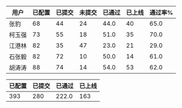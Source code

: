 | 用户 | 已配置 | 已提交 |未提交 | 已通过 | 已上线 | 通过率% |
|----|----|----|----|----|----|----|
| 张豹 | 68 | 44 | 24 | 44.0 | 40 | 65.0 |
| 柯玉强 | 73 | 55 | 18 | 51.0 | 35 | 70.0 |
| 江港林 | 82 | 35 | 47 | 23.0 | 21 | 29.0 |
| 石张毅 | 82 | 72 | 10 | 50.0 | 14 | 61.0 |
| 胡涛涛 | 88 | 74 | 14 | 54.0 | 53 | 62.0 |




| 已配置 | 已提交 | 已通过 | 已上线 |
|----|----|----|----|
| 393 | 280 | 222.0 | 163 |

